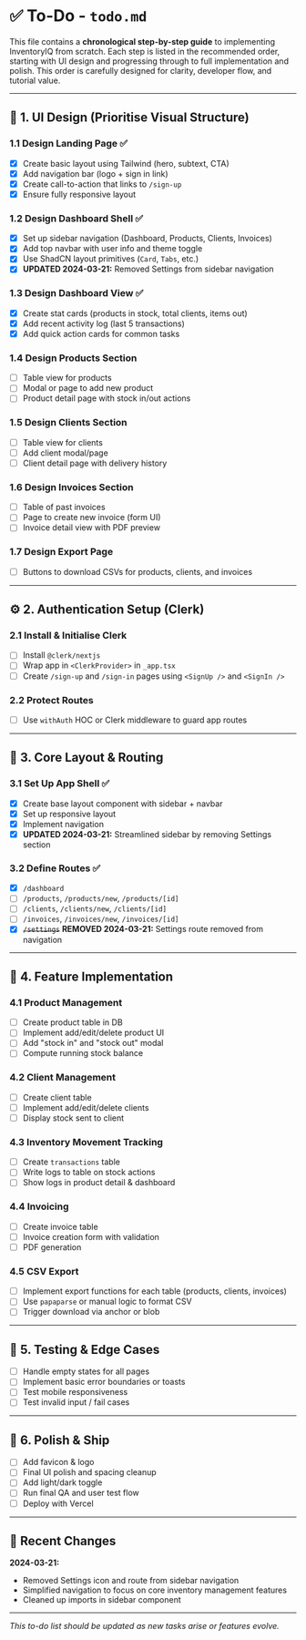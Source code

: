 # ✅ To-Do - `todo.md`

This file contains a **chronological step-by-step guide** to implementing InventoryIQ from scratch. Each step is listed in the recommended order, starting with UI design and progressing through to full implementation and polish. This order is carefully designed for clarity, developer flow, and tutorial value.

---

## 🎨 1. UI Design (Prioritise Visual Structure)

### 1.1 Design Landing Page ✅
- [x] Create basic layout using Tailwind (hero, subtext, CTA)
- [x] Add navigation bar (logo + sign in link)
- [x] Create call-to-action that links to `/sign-up`
- [x] Ensure fully responsive layout

### 1.2 Design Dashboard Shell ✅
- [x] Set up sidebar navigation (Dashboard, Products, Clients, Invoices)
- [x] Add top navbar with user info and theme toggle
- [x] Use ShadCN layout primitives (`Card`, `Tabs`, etc.)
- [x] **UPDATED 2024-03-21:** Removed Settings from sidebar navigation

### 1.3 Design Dashboard View ✅
- [x] Create stat cards (products in stock, total clients, items out)
- [x] Add recent activity log (last 5 transactions)
- [x] Add quick action cards for common tasks

### 1.4 Design Products Section
- [ ] Table view for products
- [ ] Modal or page to add new product
- [ ] Product detail page with stock in/out actions

### 1.5 Design Clients Section
- [ ] Table view for clients
- [ ] Add client modal/page
- [ ] Client detail page with delivery history

### 1.6 Design Invoices Section
- [ ] Table of past invoices
- [ ] Page to create new invoice (form UI)
- [ ] Invoice detail view with PDF preview

### 1.7 Design Export Page
- [ ] Buttons to download CSVs for products, clients, and invoices

---

## ⚙️ 2. Authentication Setup (Clerk)

### 2.1 Install & Initialise Clerk
- [ ] Install `@clerk/nextjs`
- [ ] Wrap app in `<ClerkProvider>` in `_app.tsx`
- [ ] Create `/sign-up` and `/sign-in` pages using `<SignUp />` and `<SignIn />`

### 2.2 Protect Routes
- [ ] Use `withAuth` HOC or Clerk middleware to guard app routes

---

## 🧱 3. Core Layout & Routing

### 3.1 Set Up App Shell ✅
- [x] Create base layout component with sidebar + navbar
- [x] Set up responsive layout
- [x] Implement navigation
- [x] **UPDATED 2024-03-21:** Streamlined sidebar by removing Settings section

### 3.2 Define Routes ✅
- [x] `/dashboard`
- [ ] `/products`, `/products/new`, `/products/[id]`
- [ ] `/clients`, `/clients/new`, `/clients/[id]`
- [ ] `/invoices`, `/invoices/new`, `/invoices/[id]`
- [x] ~~`/settings`~~ **REMOVED 2024-03-21:** Settings route removed from navigation

---

## 🧩 4. Feature Implementation

### 4.1 Product Management
- [ ] Create product table in DB
- [ ] Implement add/edit/delete product UI
- [ ] Add "stock in" and "stock out" modal
- [ ] Compute running stock balance

### 4.2 Client Management
- [ ] Create client table
- [ ] Implement add/edit/delete clients
- [ ] Display stock sent to client

### 4.3 Inventory Movement Tracking
- [ ] Create `transactions` table
- [ ] Write logs to table on stock actions
- [ ] Show logs in product detail & dashboard

### 4.4 Invoicing
- [ ] Create invoice table
- [ ] Invoice creation form with validation
- [ ] PDF generation

### 4.5 CSV Export
- [ ] Implement export functions for each table (products, clients, invoices)
- [ ] Use `papaparse` or manual logic to format CSV
- [ ] Trigger download via anchor or blob

---

## 🧪 5. Testing & Edge Cases
- [ ] Handle empty states for all pages
- [ ] Implement basic error boundaries or toasts
- [ ] Test mobile responsiveness
- [ ] Test invalid input / fail cases

---

## 🎁 6. Polish & Ship
- [ ] Add favicon & logo
- [ ] Final UI polish and spacing cleanup
- [ ] Add light/dark toggle
- [ ] Run final QA and user test flow
- [ ] Deploy with Vercel

---

## 📝 Recent Changes

**2024-03-21:**
- Removed Settings icon and route from sidebar navigation
- Simplified navigation to focus on core inventory management features
- Cleaned up imports in sidebar component

---

_This to-do list should be updated as new tasks arise or features evolve._
